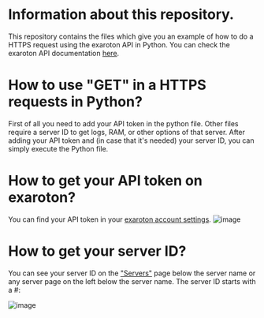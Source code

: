 # Information about this repository.
This repository contains the files which give you an example of how to do a HTTPS request using the exaroton API in Python. You can check the exaroton API documentation [here](https://support.exaroton.com/hc/en-us/articles/360011926177-API-documentation).

# How to use "GET" in a HTTPS requests in Python?
First of all you need to add your API token in the python file. Other files require a server ID to get logs, RAM, or other options of that server.
After adding your API token and (in case that it's needed) your server ID, you can simply execute the Python file.


# How to get your API token on exaroton?
You can find your API token in your [exaroton account settings](https://exaroton.com/account/).
![image](https://user-images.githubusercontent.com/70553543/114220742-9bb56f80-9929-11eb-815f-fb64be29bc54.png)


# How to get your server ID?
You can see your server ID on the ["Servers"](https://exaroton.com/servers/) page below the server name or any server page on the left below the server name. The server ID starts with a #:

![image](https://user-images.githubusercontent.com/70553543/114220991-e9ca7300-9929-11eb-8961-6266419f26cf.png)
